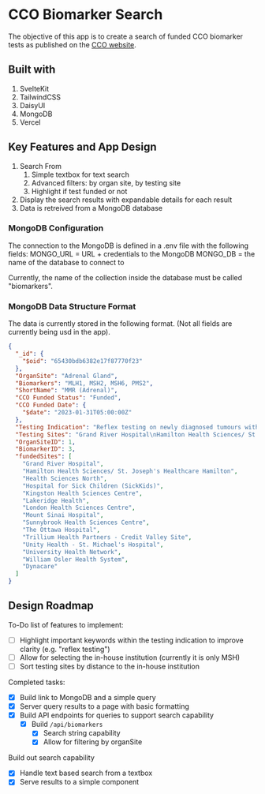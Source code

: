 # CCO Biomarker Search

The objective of this app is to create a search of funded CCO biomarker tests as published on the [CCO website](https://www.cancercareontario.ca/en/cancer-care-ontario/programs/clinical-services/pathology-laboratory-medicine).

## Built with

1. SvelteKit
2. TailwindCSS
3. DaisyUI
4. MongoDB
5. Vercel

## Key Features and App Design

1. Search From
	1. Simple textbox for text search
	2. Advanced filters: by organ site, by testing site
	3. Highlight if test funded or not
2. Display the search results with expandable details for each result
3. Data is retreived from a MongoDB database

### MongoDB Configuration

The connection to the MongoDB is defined in a .env file with the following fields:
MONGO_URL = URL + credentials to the MongoDB
MONGO_DB = the name of the database to connect to

Currently, the name of the collection inside the database must be called "biomarkers".

### MongoDB Data Structure Format

The data is currently stored in the following format. (Not all fields are currently being usd in the app).

```json
{
  "_id": {
    "$oid": "65430bdb6382e17f87770f23"
  },
  "OrganSite": "Adrenal Gland",
  "Biomarkers": "MLH1, MSH2, MSH6, PMS2",
  "ShortName": "MMR (Adrenal)",
  "CCO Funded Status": "Funded",
  "CCO Funded Date": {
    "$date": "2023-01-31T05:00:00Z"
  },
  "Testing Indication": "Reflex testing on newly diagnosed tumours with adrenal cortical carcinoma",
  "Testing Sites": "Grand River Hospital\nHamilton Health Sciences/ St. Joseph’s Healthcare Hamilton\nHealth Sciences North\nHospital for Sick Children (SickKids)\nKingston Health Sciences Centre\nLakeridge Health\nLondon Health Sciences Centre\nMount Sinai Hospital\nSunnybrook Health Sciences Centre\nThe Ottawa Hospital\nTrillium Health Partners - Credit Valley Site\nUnity Health - St. Michael's Hospital\nUniversity Health Network\nWilliam Osler Health System\nDynacare",
  "OrganSiteID": 1,
  "BiomarkerID": 3,
  "fundedSites": [
    "Grand River Hospital",
    "Hamilton Health Sciences/ St. Joseph's Healthcare Hamilton",
    "Health Sciences North",
    "Hospital for Sick Children (SickKids)",
    "Kingston Health Sciences Centre",
    "Lakeridge Health",
    "London Health Sciences Centre",
    "Mount Sinai Hospital",
    "Sunnybrook Health Sciences Centre",
    "The Ottawa Hospital",
    "Trillium Health Partners - Credit Valley Site",
    "Unity Health - St. Michael's Hospital",
    "University Health Network",
    "William Osler Health System",
    "Dynacare"
  ]
}
```


## Design Roadmap

To-Do list of features to implement:
 - [ ] Highlight important keywords within the testing indication to improve clarity (e.g. "reflex testing")
 - [ ] Allow for selecting the in-house institution (currently it is only MSH)
 - [ ] Sort testing sites by distance to the in-house institution

Completed tasks:
 - [x] Build link to MongoDB and a simple query
 - [x] Server query results to a page with basic formatting
 - [x] Build API endpoints for queries to support search capability
	 - [x] Build `/api/biomarkers`
		 - [x] Search string capability
		 - [x] Allow for filtering by organSite

Build out search capability
 - [x] Handle text based search from a textbox
 - [x] Serve results to a simple component